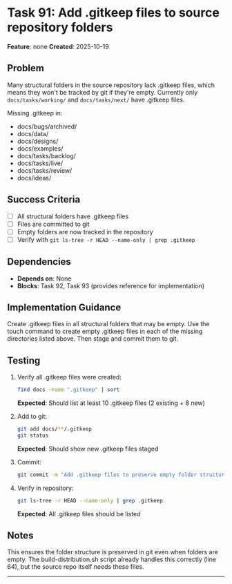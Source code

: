 # Task 91: Add .gitkeep files to source repository folders

**Feature**: none
**Created**: 2025-10-19

## Problem
Many structural folders in the source repository lack .gitkeep files, which means they won't be tracked by git if they're empty. Currently only `docs/tasks/working/` and `docs/tasks/next/` have .gitkeep files.

Missing .gitkeep in:
- docs/bugs/archived/
- docs/data/
- docs/designs/
- docs/examples/
- docs/tasks/backlog/
- docs/tasks/live/
- docs/tasks/review/
- docs/ideas/

## Success Criteria
- [ ] All structural folders have .gitkeep files
- [ ] Files are committed to git
- [ ] Empty folders are now tracked in the repository
- [ ] Verify with `git ls-tree -r HEAD --name-only | grep .gitkeep`

## Dependencies
- **Depends on**: None
- **Blocks**: Task 92, Task 93 (provides reference for implementation)

## Implementation Guidance

Create .gitkeep files in all structural folders that may be empty. Use the touch command to create empty .gitkeep files in each of the missing directories listed above. Then stage and commit them to git.

## Testing
1. Verify all .gitkeep files were created:
   ```bash
   find docs -name ".gitkeep" | sort
   ```
   **Expected**: Should list at least 10 .gitkeep files (2 existing + 8 new)

2. Add to git:
   ```bash
   git add docs/**/.gitkeep
   git status
   ```
   **Expected**: Should show new .gitkeep files staged

3. Commit:
   ```bash
   git commit -m "Add .gitkeep files to preserve empty folder structure"
   ```

4. Verify in repository:
   ```bash
   git ls-tree -r HEAD --name-only | grep .gitkeep
   ```
   **Expected**: All .gitkeep files should be listed

## Notes
This ensures the folder structure is preserved in git even when folders are empty. The build-distribution.sh script already handles this correctly (line 64), but the source repo itself needs these files.

---

<!--
Workflow Reminder:
1. Start in docs/tasks/backlog/
2. Move to docs/tasks/next/ during sprint planning
3. Move to docs/tasks/working/ when starting work
4. Move to docs/tasks/review/ when complete
5. Move to docs/tasks/live/ after approval

If blocked, move back to docs/tasks/next/
-->
